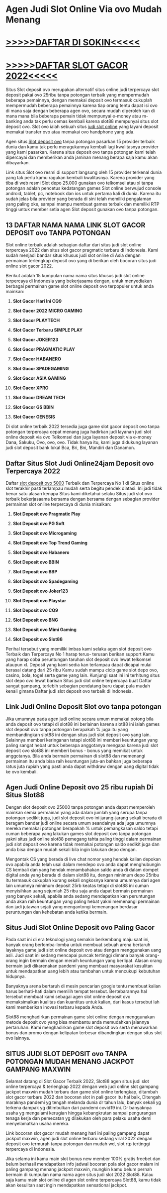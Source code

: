Agen Judi Slot Online Via ovo Mudah Menang
==============================================

[\>>>>>DAFTAR DI SOKIN<<<<<](https://rebrand.ly/slotgacorsafir88 "Safir88")
===========================================================================

[\>>>>>DAFTAR SLOT GACOR 2022<<<<<](https://rebrand.ly/slotgacorsafir88 "Safir 88")
===================================================================================

Situs Slot deposit ovo merupakan alternatif situs online judi terpercaya slot deposit pakai ovo 25ribu tanpa potongan terbaik yang mempermudah beberapa pemainnya, dengan memakai deposit ovo termasuk cukuplah mempermudah beberapa pemainnya karena tiap orang tentu dapat isi ovo di mana saja dengan beberapa agen ovo, secara mudah diperoleh kan di mana mana bila beberapa pemain tidak mempunyai e-money atau m-banking anda tak perlu cemas kembali karena slot88 mempunyai situs slot deposit ovo. Slot ovo ialah sebuah situs [judi slot online](https://atom.io/packages/situs-slot-gacor-via-ovo-5rb) yang layani deposit memakai transfer ovo atau memakai ovo handphone yang ada.

Agen situs [Slot deposit ovo](https://atom.io/packages/situs-slot-gacor-via-ovo-5rb) tanpa potongan pasarkan 15 provider terbaik dunia dan kamu tak perlu meragukannya kembali lagi kwalitasnya provider yang kami pasarkan. Karena situs deposit ovo tanpa potongan kami telah dipercayai dan memberikan anda jaminan menang berapa saja kamu akan dibayarkan.

Link situs Slot ovo resmi di support langsung oleh 15 provider terkenal dunia yang tak perlu kamu ragukan kembali kwalitasnya. Karena provider yang tiba di web resmi Slot depo 25.000 gunakan ovo telkomsel atau xl tanpa potongan adalah pencetus kedatangan games Slot online berwujud console android, tablet, pc, notebook dan ios untuk pertama kali di dunia. Karena itu sudah jelas bila provider yang berada di sini telah memiliki pengalaman yang paling oke, sampai mampu membuat games terbaik dan memiliki RTP tinggi untuk member setia agen Slot deposit gunakan ovo tanpa potongan.

13 DAFTAR NAMA NAMA LINK SLOT GACOR DEPOSIT ovo TANPA POTONGAN
------------------------------------------------------------------

Slot online terbaik adalah sebagian daftar dari situs judi slot online terpercaya 2022 dan situs slot gacor pragmatic terbaru di Indonesia. Kami sudah menjadi bandar situs khusus judi slot online di Asia dengan permainan terlengkap deposit ovo yang di berikan oleh bocoran situs judi online slot gacor 2022.

Berikut adalah 15 kumpulan nama nama situs khusus judi slot online terpercaya di Indonesia yang bekerjasama dengan, untuk menyediakan berbagai permainan game slot online deposit ovo terpopuler untuk anda mainkan:

1.  **Slot Gacor Hari Ini CQ9**
    
2.  **Slot Gacor 2022 MICRO GAMING**
    
3.  **Slot Gacor PLAYTECH**
    
4.  **Slot Gacor Terbaru SIMPLE PLAY**
    
5.  **Slot Gacor JOKER123**
    
6.  **Slot Gacor PRAGMATIC PLAY**
    
7.  **Slot Gacor HABANERO**
    
8.  **Slot Gacor SPADEGAMING**
    
9.  **Slot Gacor ASIA GAMING**
    
10.  **Slot Gacor XPRO**
    
11.  **Slot Gacor DREAM TECH**
    
12.  **Slot Gacor GS BBIN**
    
13.  **Slot Gacor GENESIS**
    

Di slot online terbaik 2022 tersedia juga game slot gacor deposit ovo tanpa potongan terpercaya cepat menang juga hadirkan judi layanan judi slot online deposit via ovo Telkomsel dan juga layanan deposit via e-money Dana, Sakuku, Ovo, ovo, ovo. Tidak hanya itu, kami juga didukung layanan judi slot deposit bank lokal Bca, Bri, Bni, Mandiri dan Danamon.

**Daftar Situs Slot Judi Online24jam Deposit ovo Terpercaya 2022**
----------------------------------------------------------------------

Daftar [slot deposit ovo 5000](https://atom.io/packages/situs-slot-gacor-via-ovo-5rb) Terbaik dan Terpercaya No 1 di Situs online slot terakhir pasti terlampau mudah serta begitu pendek diatasi. Ini jadi tidak benar satu alasan kenapa Situs kami diketahui selaku Situs judi slot ovo terbaik bekerjasaama bersama dengan bersama dengan sebagian provider permainan slot online terpercaya di dunia misalkan:

1.  **Slot Deposit ovo Pragmatic Play**
    
2.  **Slot Deposit ovo PG Soft**
    
3.  **Slot Deposit ovo Microgaming**
    
4.  **Slot Deposit ovo Top Trend Gaming**
    
5.  **Slot Deposit ovo Habanero**
    
6.  **Slot Deposit ovo BBIN**
    
7.  **Slot Deposit ovo BBP**
    
8.  **Slot Deposit ovo Spadegaming**
    
9.  **Slot Deposit ovo Joker123**
    
10.  **Slot Deposit ovo Playstar**
    
11.  **Slot Deposit ovo CQ9**
    
12.  **Slot Deposit ovo BNG**
    
13.  **Slot Deposit ovo Mimi Gaming**
    
14.  **Slot Deposit ovo Slot88**
    

Perihal tersebut yang memiliki imbas kami selaku agen slot deposit ovo Terbaik dan Terpercaya No 1 harap terus- terusan berikan support Kamu yang harap coba peruntungan taruhan slot deposit ovo lewat telkomsel ataupun xl. Deposit yang kami sedia kan terlampau dapat dicapai mulai berasal datang dari 25 ribu Kamu sudah mampu cicip game slot depo ovo, casino, bola, togel serta game yang lain. Kunjungi saat ini ini terhitung situs slot depo ovo lewat barisan Situs judi slot online terpercaya buat Daftar sangat gampang, terlebih sebagian pendatang baru dapat pula mudah kenali gimana Daftar judi slot deposit ovo terbaik di Indonesia.

**Link Judi Online Deposit Slot ovo tanpa potongan**
--------------------------------------------------------

Jika umumnya pada agen judi online secara umum memakai potong bila anda deposit ovo tetapi di slot88 ini berlainan karena slot88 ini ialah games slot deposit ovo tanpa potongan berapakah % juga itu yang membandingkan slot88 ini dengan situs judi slot deposit ovo yang lain. Selainnya memberi keringanan tetapi slot88 ini memberi keuntungan yang paling sangat hebat untuk beberapa anggotanya mengapa karena judi slot deposit ovo slot88 ini memberi bonus - bonus yang memikat untuk anggotanya. Bila anda bermain permainan di slot88 dan memenangi permainan itu anda bisa raih keuntungan juta-an bahkan juga beberapa ratus juta rupiah yang pasti anda dapat withdraw dengan uang digital tidak ke ovo kembali.

**Agen Judi Online Deposit ovo 25 ribu rupiah Di Situs Slot88**
-------------------------------------------------------------------

Dengan slot deposit ovo 25000 tanpa potongan anda dapat memperoleh mainkan semia permainan yang ada dalam jumlah yang serupa tanpa potongan sedikit juga, judi slot deposit ovo ini jarang-jarang sekali berada di beragam bandar judi online secara umum seandainya ada juga umumnya mereka memakai potongan berapakah % untuk pemangkasan saldo tetapi cuman beberapa yang lakukan games slot deposit ovo tanpa potongan yakni situs judi online slot88 pemegang tahta paling tinggi dalam permainan judi slot deposit ovo karena tidak memakai potongan saldo sedikit juga dan anda bisa dengan mudah sekali bila ingin lakukan depo dengan.

Mengontak CS yang berada di live chat nomor yang hendak kalian depokan ovo apabila anda telah usai dalam mendepo ovo anda dapat menghubungin CS kembali dan yang hendak menambahakan saldo anda di dalam dompet digital anda yang berada di dalam slot88 itu, dengan minimum depo 25ribu itu termasuk cukuplah kurang sekali ongkosnya karena umumnya dari agen lain umumnya minimum deposit 25rb keatas tetapi di slot88 ini cuman menyisihkan uang sejumlah 25 ribu saja anda dapat bermain permainan yang banyak sekali, apabila anda sedang mendapatkan kan peruntungan anda akan raih keuntungan yang paling hebat yakni memenangi permainan dan jadi jutawan sejati yang mengantongi kemenangan berdasar peruntungan dan kehebatan anda ketika bermain.

**Situs Judi Slot Online Deposit ovo Paling Gacor**
-------------------------------------------------------

Pada saat ini di era teknologi yang semakin berkembang maju saat ini, banyak orang berlomba-lomba untuk membuat sebuah arena bertaruh layaknya game judi slot online deposit ovo atau dengan menggunakan uang asli. Judi saat ini sedang mencapai puncak tertinggi dimana banyak orang-orang ingin bermain dengan meraih keuntungan yang berlipat. Alasan orang bermain judi dikarenakan pandemi yang membuat masyarakat kesulitan untuk mendapatkan uang lebih atau tambahan untuk mencukupi kebutuhan hidupnya.

Banyaknya arena bertaruh di mesin pencarian google tentu membuat kalian harus berhati-hati dalam memilih tempat tersebut. Bertebarannya hal tersebut membuat kami sebagai agen slot online deposit ovo memaksimalkan kualitas dan kuantitas untuk kalian, dari kasus tersebut lah kami memberikan inovasi terbaru kepada Anda.

Slot88 menghadirkan permainan game slot online dengan menggunakan metode deposit ovo yang bisa membantu anda memudahkan jalannya pertaruhan. Kami menghadirkan game slot deposit ovo serta menawarkan bonus dan promo dengan kelipatan terbesar dibandingkan dengan situs slot ovo lainnya.

**SITUS JUDI SLOT DEPOSIT ovo TANPA POTONGAN MUDAH MENANG JACKPOT GAMPANG MAXWIN**
--------------------------------------------------------------------------------------

Selamat datang di Slot Gacor Terbaik 2022, Slot88 agen situs judi slot online terpercaya & terlengkap 2022 dengan web judi online slot gampang jackpot maxwin mudah terbaru dan game slot online terlengkap, ditambah slot gacor terbaru 2022 dan bocoran slot in pali gacor itu hal baik, Ditengah maraknya pandemi yg tengah melanda dunia dr tahun lalu, banyak sekali yg terkena dampak yg ditimbulkan dari pandemi covid19 ini. Dr banyaknya usaha yg mengalami kerugian hingga kebangkrutan sampai pengurangan tenaga kerja dan pemecatan yg dilakukan oleh para pelaku usaha demi menyelamatkan usaha mereka.

Link bocoran slot gacor mudah menang hari ini paling gampang dapat jackpot maxwin, agen judi slot online terbaru sedang viral 2022 dengan deposit ovo termurah tanpa potongan dan mudah wd, slot rtp tertinggi terpercaya di Indonesia.

Jika selama ini kamu main slot bonus new member 100% gratis freebet dan belum berhasil mendapatkan info jadwal bocoran pola slot gacor malam ini paling gampang menang jackpot maxwin, mungkin kamu belum pernah bermain di kumpulan nama nama agen situs judi slot 2022 Slot88. Kalau saja kamu main slot online di agen slot online terpercaya Slot88, kamu tidak akan kesulitan saat ingin mendapatkan sensational jackpot.